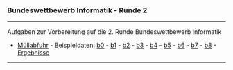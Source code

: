 ### Bundeswettbewerb Informatik - Runde 2
---

Aufgaben zur Vorbereitung auf die 2. Runde Bundeswettbewerb Informatik

- [Müllabfuhr](./muellabfuhr/muellabfuhr.pdf) -
Beispieldaten: 
[b0](muellabfuhr/beispieldaten/muellabfuhr0.txt) -
[b1](muellabfuhr/beispieldaten/muellabfuhr1.txt) -
[b2](muellabfuhr/beispieldaten/muellabfuhr2.txt) -
[b3](muellabfuhr/beispieldaten/muellabfuhr3.txt) -
[b4](muellabfuhr/beispieldaten/muellabfuhr4.txt) -
[b5](muellabfuhr/beispieldaten/muellabfuhr5.txt) -
[b6](muellabfuhr/beispieldaten/muellabfuhr6.txt) -
[b7](muellabfuhr/beispieldaten/muellabfuhr7.txt) -
[b8](muellabfuhr/beispieldaten/muellabfuhr8.txt) -
[Ergebnisse](./muellabfuhr/muellabfuhr_ergebnisse.ipynb)

----